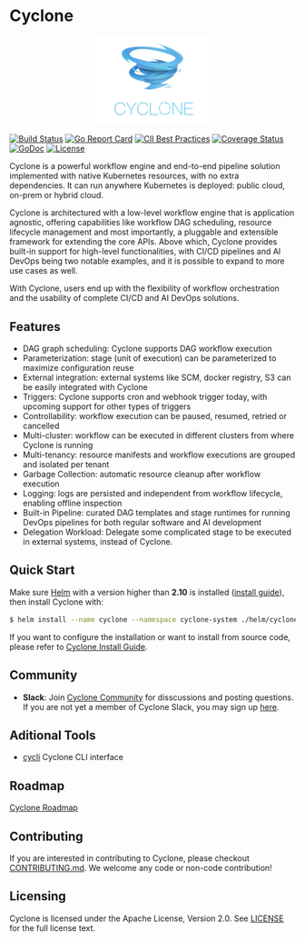 # Cyclone

<p align="center"><img src="docs/images/logo.jpeg" width="200"></p>

[![Build Status](https://travis-ci.org/caicloud/cyclone.svg?branch=master)](https://travis-ci.org/caicloud/cyclone)
[![Go Report Card](https://goreportcard.com/badge/github.com/caicloud/cyclone?style=flat-square)](https://goreportcard.com/report/github.com/caicloud/cyclone)
[![CII Best Practices](https://bestpractices.coreinfrastructure.org/projects/2792/badge)](https://bestpractices.coreinfrastructure.org/projects/2792)
[![Coverage Status](https://coveralls.io/repos/github/caicloud/cyclone/badge.svg?branch=master)](https://coveralls.io/github/caicloud/cyclone?branch=master)
[![GoDoc](https://img.shields.io/badge/godoc-reference-blue.svg?style=flat-square)](https://godoc.org/github.com/caicloud/cyclone)
[![License](https://img.shields.io/badge/License-Apache%202.0-blue.svg)](./LICENSE)

Cyclone is a powerful workflow engine and end-to-end pipeline solution implemented with native Kubernetes resources,
with no extra dependencies. It can run anywhere Kubernetes is deployed: public cloud, on-prem or hybrid cloud.

Cyclone is architectured with a low-level workflow engine that is application agnostic, offering capabilities like
workflow DAG scheduling, resource lifecycle management and most importantly, a pluggable and extensible framework for
extending the core APIs. Above which, Cyclone provides built-in support for high-level functionalities, with CI/CD
pipelines and AI DevOps being two notable examples, and it is possible to expand to more use cases as well.

With Cyclone, users end up with the flexibility of workflow orchestration and the usability of complete CI/CD and AI DevOps solutions.

## Features

- DAG graph scheduling: Cyclone supports DAG workflow execution
- Parameterization: stage (unit of execution) can be parameterized to maximize configuration reuse
- External integration: external systems like SCM, docker registry, S3 can be easily integrated with Cyclone
- Triggers: Cyclone supports cron and webhook trigger today, with upcoming support for other types of triggers
- Controllability: workflow execution can be paused, resumed, retried or cancelled
- Multi-cluster: workflow can be executed in different clusters from where Cyclone is running
- Multi-tenancy: resource manifests and workflow executions are grouped and isolated per tenant
- Garbage Collection: automatic resource cleanup after workflow execution
- Logging: logs are persisted and independent from workflow lifecycle, enabling offline inspection
- Built-in Pipeline: curated DAG templates and stage runtimes for running DevOps pipelines for both regular software and AI development
- Delegation Workload: Delegate some complicated stage to be executed in external systems, instead of Cyclone.

## Quick Start

Make sure [Helm](https://helm.sh/) with a version higher than **2.10** is installed ([install guide](https://helm.sh/docs/using_helm/#install-helm)), then install Cyclone with:

```bash
$ helm install --name cyclone --namespace cyclone-system ./helm/cyclone
```

If you want to configure the installation or want to install from source code, please refer to [Cyclone Install Guide](docs/installation.md).

## Community

- **Slack**: Join [Cyclone Community](https://cycloneworkflow.slack.com/) for disscussions and posting questions. If you are not yet a member of Cyclone Slack, you may sign up [here](https://join.slack.com/t/cycloneworkflow/shared_invite/enQtNjQ2MDI1MTM1NDg4LTI0NzhmOGY1NjU2NDJhZGNmODNmZDQ5MWJmZjdmNzdlOTc2Yjc1N2M0MjZjYWZiODUyMzViMDZhODYzOTI5MDE).

## Aditional Tools

- [cycli](https://github.com/cd1989/cycli) Cyclone CLI interface

## Roadmap

[Cyclone Roadmap](./docs/ROADMAP.md)

## Contributing

If you are interested in contributing to Cyclone, please checkout [CONTRIBUTING.md](./CONTRIBUTING.md).
We welcome any code or non-code contribution!

## Licensing

Cyclone is licensed under the Apache License, Version 2.0. See [LICENSE](./LICENSE) for the full license text.
